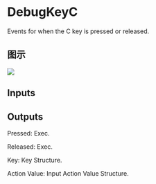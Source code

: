 # DebugKeyC

Events for when the C key is pressed or released.

## 图示

![]($-20221218-19191500.png)

## Inputs

## Outputs

Pressed: Exec.

Released: Exec.

Key: Key Structure.

Action Value: Input Action Value Structure.

